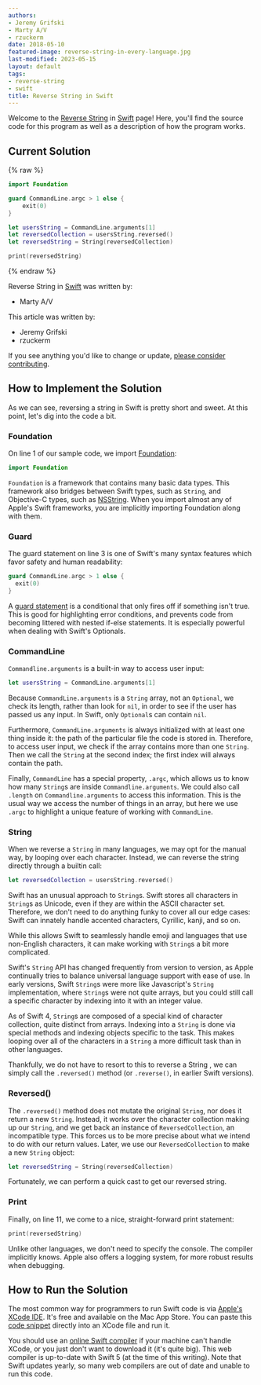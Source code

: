 ```yaml
---
authors:
- Jeremy Grifski
- Marty A/V
- rzuckerm
date: 2018-05-10
featured-image: reverse-string-in-every-language.jpg
last-modified: 2023-05-15
layout: default
tags:
- reverse-string
- swift
title: Reverse String in Swift
---
```


Welcome to the [Reverse String](https://sampleprograms.io/projects/reverse-string) in [Swift](https://sampleprograms.io/languages/swift) page! Here, you'll find the source code for this program as well as a description of how the program works.

## Current Solution

{% raw %}

```swift
import Foundation

guard CommandLine.argc > 1 else {
    exit(0)
}

let usersString = CommandLine.arguments[1]
let reversedCollection = usersString.reversed()
let reversedString = String(reversedCollection)

print(reversedString)

```

{% endraw %}

Reverse String in [Swift](https://sampleprograms.io/languages/swift) was written by:

- Marty A/V

This article was written by:

- Jeremy Grifski
- rzuckerm

If you see anything you'd like to change or update, [please consider contributing](https://github.com/TheRenegadeCoder/sample-programs).

## How to Implement the Solution

As we can see, reversing a string in Swift is pretty short and sweet. At this
point, let's dig into the code a bit.

### Foundation

On line 1 of our sample code, we import [Foundation][1]:

```swift
import Foundation
```

`Foundation` is a framework that contains many basic data types. This framework
also bridges between Swift types, such as `String`, and Objective-C types, such
as [NSString][2]. When you import almost any of Apple's Swift frameworks, you are
implicitly importing Foundation along with them.

### Guard

The guard statement on line 3 is one of Swift's many syntax features which favor
safety and human readability:

```swift
guard CommandLine.argc > 1 else {
  exit(0)
}
```

A [guard statement][3] is a conditional that only fires off if something isn't true.
This is good for highlighting error conditions, and prevents code from becoming
littered with nested if-else statements. It is especially powerful when dealing
with Swift's Optionals.

### CommandLine

`Commandline.arguments` is a built-in way to access user input:

```swift
let usersString = CommandLine.arguments[1]
```

Because `CommandLine.arguments` is a `String` array, not an `Optional`, we check its
length, rather than look for `nil`, in order to see if the user has passed us any
input. In Swift, only `Optional`s can contain `nil`.

Furthermore, `CommandLine.arguments` is always initialized with at least one thing
inside it: the path of the particular file the code is stored in. Therefore, to
access user input, we check if the array contains more than one `String`. Then we
call the `String` at the second index; the first index will always contain the path.

Finally, `CommandLine` has a special property, `.argc`, which allows us to know how
many `String`s are inside `Commandline.arguments`. We could also call `.length` on
`Commandline.arguments` to access this information. This is the usual way we access
the number of things in an array, but here we use `.argc` to highlight a unique
feature of working with `CommandLine`.

### String

When we reverse a `String` in many languages, we may opt for the manual way, by
looping over each character. Instead, we can reverse the string directly through
a builtin call:

```swift
let reversedCollection = usersString.reversed()
```

Swift has an unusual approach to `String`s. Swift stores all characters in `String`s
as Unicode, even if they are within the ASCII character set. Therefore, we don't
need to do anything funky to cover all our edge cases: Swift can innately handle
accented characters, Cyrillic, kanji, and so on.

While this allows Swift to seamlessly handle emoji and languages that use
non-English characters, it can make working with `String`s a bit more complicated.

Swift's `String` API has changed frequently from version to version, as Apple
continually tries to balance universal language support with ease of use. In
early versions, Swift `String`s were more like Javascript's `String` implementation,
where `String`s were not quite arrays, but you could still call a specific
character by indexing into it with an integer value.

As of Swift 4, `String`s are composed of a special kind of character collection,
quite distinct from arrays. Indexing into a `String` is done via special methods
and indexing objects specific to the task. This makes looping over all of the
characters in a `String` a more difficult task than in other languages.

Thankfully, we do not have to resort to this to reverse a String , we can simply
call the `.reversed()` method (or `.reverse()`, in earlier Swift versions).

### Reversed()

The `.reversed()` method does not mutate the original `String`, nor does it return a
new `String`. Instead, it works over the character collection making up our `String`,
and we get back an instance of `ReversedCollection`, an incompatible type. This
forces us to be more precise about what we intend to do with our return values.
Later, we use our `ReversedCollection` to make a new `String` object:

```swift
let reversedString = String(reversedCollection)
```

Fortunately, we can perform a quick cast to get our reversed string.

### Print

Finally, on line 11, we come to a nice, straight-forward print statement:

```swift
print(reversedString)
```

Unlike other languages, we don't need to specify the console. The compiler
implicitly knows. Apple also offers a logging system, for more robust results
when debugging.

[1]: https://developer.apple.com/documentation/foundation
[2]: https://developer.apple.com/documentation/foundation/nsstring
[3]: https://docs.swift.org/swift-book/documentation/the-swift-programming-language/statements/#Guard-Statement


## How to Run the Solution

The most common way for programmers to run Swift code is via [Apple's XCode IDE][4].
It's free and available on the Mac App Store. You can paste this [code snippet][5]
directly into an XCode file and run it.

You should use an [online Swift compiler][6] if your machine can't handle XCode, or
you just don't want to download it (it's quite big). This web compiler is
up-to-date with Swift 5 (at the time of this writing). Note that Swift updates yearly,
so many web compilers are out of date and unable to run this code.

[4]: https://developer.apple.com/xcode/
[5]: https://github.com/TheRenegadeCoder/sample-programs/blob/main/archive/s/swift/reverse-string.swift
[6]: https://www.jdoodle.com/execute-swift-online/
